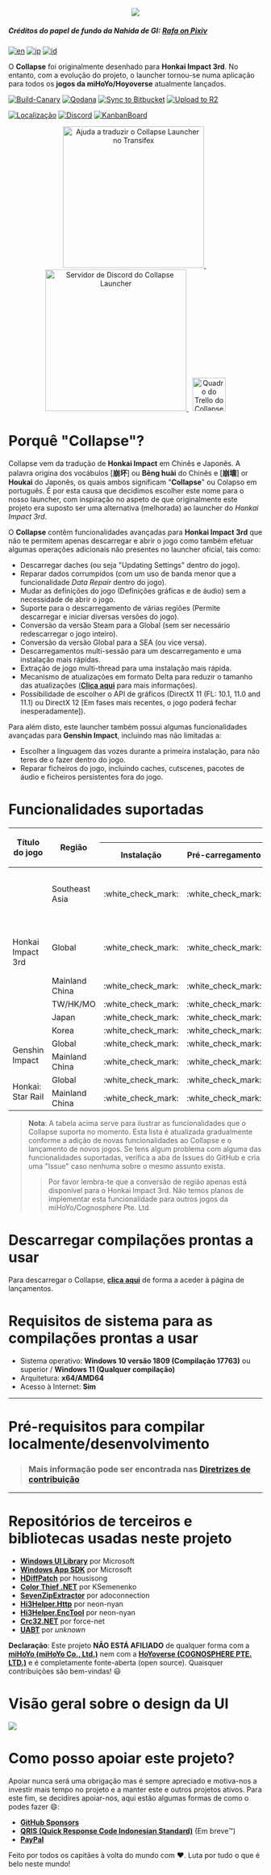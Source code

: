 
<p align="center">
  <img src="https://raw.githubusercontent.com/neon-nyan/CollapseLauncher-Page/main/images/NewBannerv2_color.webp"/>
</p>

##### Créditos do papel de fundo da Nahida de GI: [Rafa on Pixiv](https://www.pixiv.net/en/users/3970196)

[![en](https://img.shields.io/badge/README-en-red.svg)](https://github.com/neon-nyan/Collapse/blob/main/README.md) [![jp](https://img.shields.io/badge/README-jp-red.svg)](https://github.com/neon-nyan/Collapse/blob/main/README.ja-jp.md) [![id](https://img.shields.io/badge/README-id-red.svg)](https://github.com/neon-nyan/Collapse/blob/main/README.id-id.md)

O **Collapse** foi originalmente desenhado para **Honkai Impact 3rd**. No entanto, com a evolução do projeto, o launcher tornou-se numa aplicação para todos os **jogos da miHoYo/Hoyoverse** atualmente lançados.

[![Build-Canary](https://github.com/neon-nyan/Collapse/actions/workflows/build.yml/badge.svg?branch=main)](https://github.com/neon-nyan/Collapse/actions/workflows/build.yml)
[![Qodana](https://github.com/CollapseLauncher/Collapse/actions/workflows/qodana-scan.yml/badge.svg)](https://github.com/CollapseLauncher/Collapse/actions/workflows/qodana-scan.yml)
[![Sync to Bitbucket](https://github.com/neon-nyan/CollapseLauncher-ReleaseRepo/actions/workflows/sync-to-bitbucket.yml/badge.svg)](https://github.com/neon-nyan/CollapseLauncher-ReleaseRepo/actions/workflows/sync-to-bitbucket.yml)
[![Upload to R2](https://github.com/neon-nyan/CollapseLauncher-ReleaseRepo/actions/workflows/upload-to-r2.yml/badge.svg)](https://github.com/neon-nyan/CollapseLauncher-ReleaseRepo/actions/workflows/upload-to-r2.yml)


[![Localização](https://img.shields.io/badge/Localização-Transifex-blue)](https://explore.transifex.com/collapse-launcher/collapse-mainapp/)
[![Discord](https://img.shields.io/badge/Junta--te_à_comunidade-Discord-5865F2)](https://discord.gg/vJd2exaS7j)
[![KanbanBoard](https://img.shields.io/badge/Kanban_Board-Trello-white)](https://trello.com/b/rsqrnn15/collapse-launcher-tracker)

<p align="center">
    <a href="https://explore.transifex.com/collapse-launcher/collapse-mainapp/" target="_blank">
       <img src="https://upload.wikimedia.org/wikipedia/commons/f/f7/Transifex_logo.svg" alt="Ajuda a traduzir o Collapse Launcher no Transifex" Width=280/>
	</a>
    &nbsp;
    <a href="https://discord.gg/vJd2exaS7j" target="_blank">
        <img src="https://discordapp.com/api/guilds/1116150300324139131/widget.png?style=banner2" alt="Servidor de Discord do Collapse Launcher" Width=280/>
    </a>
    &nbsp;
    <a href="https://trello.com/b/rsqrnn15/collapse-launcher-tracker" target="_blank">
        <img src="https://cdn.discordapp.com/attachments/593053443761897482/1137795596191797318/logo-gradient-white-trello.svg" alt="Quadro do Trello do Collapse Launcher" Height=66/>
    </a>
</p>

# Porquê "Collapse"?
Collapse vem da tradução de **Honkai Impact** em Chinês e Japonês. A palavra origina dos vocábulos [**崩坏**] ou **Bēng huài** do Chinês e [**崩壊**] or **Houkai** do Japonês, os quais ambos significam "**Collapse**" ou Colapso em português. É por esta causa que decidimos escolher este nome para o nosso launcher, com inspiração no aspeto de que originalmente este projeto era suposto ser uma alternativa (melhorada) ao launcher do *Honkai Impact 3rd*.

O **Collapse** contêm funcionalidades avançadas para **Honkai Impact 3rd** que não te permitem apenas descarregar e abrir o jogo como também efetuar algumas operações adicionais não presentes no launcher oficial, tais como:
* Descarregar daches (ou seja "Updating Settings" dentro do jogo).
* Reparar dados corrumpidos (com um uso de banda menor que a funcionalidade *Data Repair* dentro do jogo).
* Mudar as definições do jogo (Definições gráficas e de áudio) sem a necessidade de abrir o jogo.
* Suporte para o descarregamento de várias regiões (Permite descarregar e iniciar diversas versões do jogo).
* Conversão da versão Steam para a Global (sem ser necessário redescarregar o jogo inteiro).
* Conversão da versão Global para a SEA (ou vice versa).
* Descarregamentos multi-sessão para um descarregamento e uma instalação mais rápidas.
* Extração de jogo multi-thread para uma instalação mais rápida.
* Mecanismo de atualizações em formato Delta para reduzir o tamanho das atualizações ([**Clica aqui**](https://github.com/neon-nyan/CollapseLauncher/wiki/Update-Game-Region-with-Delta-Patch) para mais informações).
* Possibilidade de escolher o API de gráficos (DirectX 11 (FL: 10.1, 11.0 and 11.1) ou DirectX 12 [Em fases mais recentes, o jogo poderá fechar inesperadamente]).

Para além disto, este launcher também possui algumas funcionalidades avançadas para **Genshin Impact**, incluindo mas não limitadas a:
* Escolher a linguagem das vozes durante a primeira instalação, para não teres de o fazer dentro do jogo.
* Reparar ficheiros do jogo, incluindo caches, cutscenes, pacotes de áudio e ficheiros persistentes fora do jogo.

# Funcionalidades suportadas 
<table>
  <thead>
    <tr>
      <th rowspan="2">Título do jogo</th>
      <th rowspan="2">Região</th>
      <th colspan="7">Funcionalidades</th>
    </tr>
    <tr>
      <th>Instalação</th>
      <th>Pré-carregamento</th>
      <th>Atualização</th>
      <th>Reparação do jogo</th>
      <th>Atualização das caches</th>
      <th>Definições do jogo</th>
      <th>Conversão da região do jogo</th>
    </tr>
  </thead>
  <tbody>
    <tr>
      <td rowspan="6">Honkai Impact 3rd</td>
      <td>Southeast Asia</td>
      <td>:white_check_mark:</td>
      <td>:white_check_mark:</td>
      <td>:white_check_mark: (Atualizações normais ou em formato Delta disponíveis)</td>
      <td>:white_check_mark:</td>
      <td>:white_check_mark:</td>
      <td>:white_check_mark:</td>
      <td>:white_check_mark: <br> (De SEA -&gt; Global) </td>
    </tr>
    <tr>
      <td>Global</td>
      <td>:white_check_mark:</td>
      <td>:white_check_mark:</td>
      <td>:white_check_mark: (Atualizações normais ou em formato Delta disponíveis)</td>
      <td>:white_check_mark:</td>
      <td>:white_check_mark:</td>
      <td>:white_check_mark:</td>
      <td>:white_check_mark: <br> (De Steam -&gt; Global) <br> (De Global -&gt; SEA) </td>
    </tr>
    <tr>
      <td>Mainland China</td>
      <td>:white_check_mark:</td>
      <td>:white_check_mark:</td>
      <td>:white_check_mark:</td>
      <td>:white_check_mark:</td>
      <td>:white_check_mark:</td>
      <td>:white_check_mark:</td>
      <td>N/A</td>
    </tr>
    <tr>
      <td>TW/HK/MO</td>
      <td>:white_check_mark:</td>
      <td>:white_check_mark:</td>
      <td>:white_check_mark:</td>
      <td>:white_check_mark:</td>
      <td>:white_check_mark:</td>
      <td>:white_check_mark:</td>
      <td>N/A</td>
    </tr>
    <tr>
      <td>Japan</td>
      <td>:white_check_mark:</td>
      <td>:white_check_mark:</td>
      <td>:white_check_mark:</td>
      <td>:white_check_mark:</td>
      <td>:white_check_mark:</td>
      <td>:white_check_mark:</td>
      <td>N/A</td>
    </tr>
    <tr>
      <td>Korea</td>
      <td>:white_check_mark:</td>
      <td>:white_check_mark:</td>
      <td>:white_check_mark:</td>
      <td>:white_check_mark:</td>
      <td>:white_check_mark:</td>
      <td>:white_check_mark:</td>
      <td>N/A</td>
    </tr>
    <tr>
      <td rowspan="2">Genshin Impact</td>
      <td>Global</td>
      <td>:white_check_mark:</td>
      <td>:white_check_mark:</td>
      <td>:white_check_mark:</td>
      <td>:white_check_mark:</td>
      <td>N/A</td>
      <td>:white_check_mark:</td>
      <td>N/A</td>
    </tr>
    <tr>
      <td>Mainland China</td>
      <td>:white_check_mark:</td>
      <td>:white_check_mark:</td>
      <td>:white_check_mark:</td>
      <td>:white_check_mark:</td>
      <td>N/A</td>
      <td>:white_check_mark:</td>
      <td>N/A</td>
    </tr>
    <tr>
      <td rowspan="2">Honkai: Star Rail</td>
      <td>Global</td>
      <td>:white_check_mark:</td>
      <td>:white_check_mark:</td>
      <td>:white_check_mark:</td>
      <td>:white_check_mark:</td>
      <td>:white_check_mark:</td>
      <td>:white_check_mark:</td>
      <td>N/A</td>
    </tr>
    <tr>
      <td>Mainland China</td>
      <td>:white_check_mark:</td>
      <td>:white_check_mark:</td>
      <td>:white_check_mark:</td>
      <td>:white_check_mark:</td>
      <td>:white_check_mark:</td>
      <td>:white_check_mark:</td>
      <td>N/A</td>
    </tr>
  </tbody>
</table>

> **Nota**:
> A tabela acima serve para ilustrar as funcionalidades que o Collapse suporta no momento. Esta lista é atualizada gradualmente conforme a adição de novas funcionalidades ao Collapse e o lançamento de novos jogos. Se tens algum problema com alguma das funcionalidades suportadas, verifica a aba de Issues do GitHub e cria uma "Issue" caso nenhuma sobre o mesmo assunto exista.
> > Por favor lembra-te que a conversão de região apenas está disponível para o Honkai Impact 3rd. Não temos planos de implementar esta funcionalidade para outros jogos da miHoYo/Cognosphere Pte. Ltd. 

# Descarregar compilações prontas a usar
Para descarregar o Collapse, [**clica aqui**](https://github.com/neon-nyan/CollapseLauncher/releases) de forma a aceder à página de lançamentos.

# Requisitos de sistema para as compilações prontas a usar
- Sistema operativo: **Windows 10 versão 1809 (Compilação 17763)** ou superior / **Windows 11 (Qualquer compilação)**
- Arquitetura: **x64/AMD64**
- Acesso à Internet: **Sim**

***

# Pré-requisitos para compilar localmente/desenvolvimento
> ### Mais informação pode ser encontrada nas [**Diretrizes de contribuição**](https://github.com/neon-nyan/Collapse/blob/main/CONTRIBUTING.md)

***

# Repositórios de terceiros e bibliotecas usadas neste projeto
- [**Windows UI Library**](https://github.com/microsoft/microsoft-ui-xaml) por Microsoft
- [**Windows App SDK**](https://github.com/microsoft/WindowsAppSDK) por Microsoft
- [**HDiffPatch**](https://github.com/sisong/HDiffPatch) por housisong
- [**Color Thief .NET**](https://github.com/neon-nyan/ColorThief) por KSemenenko
- [**SevenZipExtractor**](https://github.com/neon-nyan/SevenZipExtractor) por adoconnection
- [**Hi3Helper.Http**](https://github.com/neon-nyan/Hi3Helper.Http) por neon-nyan
- [**Hi3Helper.EncTool**](https://github.com/neon-nyan/Hi3Helper.EncTool) por neon-nyan
- [**Crc32.NET**](https://github.com/neon-nyan/Crc32.NET) por force-net
- [**UABT**](https://github.com/neon-nyan/UABT) por _unknown_

**Declaração**: Este projeto **NÃO ESTÁ AFILIADO** de qualquer forma com a [**miHoYo (miHoYo Co., Ltd.)**](https://www.mihoyo.com/) nem com a [**HoYoverse (COGNOSPHERE PTE. LTD.)**](https://www.hoyoverse.com/en-us) e é completamente fonte-aberta (open source). Quaisquer contribuições são bem-vindas! 😃

# Visão geral sobre o design da UI
![](https://raw.githubusercontent.com/neon-nyan/CollapseLauncher-Page/main/images/UI%20Overview%20RC2.webp)

# Como posso apoiar este projeto?
Apoiar nunca será uma obrigação mas é sempre apreciado e motiva-nos a investir mais tempo no projeto e a manter este e outros projetos ativos. Para este fim, se decidires apoiar-nos, aqui estão algumas formas de como o podes fazer :smile::
- **[GitHub Sponsors](https://github.com/sponsors/neon-nyan)**
- **[QRIS (Quick Response Code Indonesian Standard)](https://qris.id/homepage/)** (Em breve:tm:)
- **[PayPal](https://paypal.me/neonnyan)**

Feito por todos os capitães à volta do mundo com ❤️. Luta por tudo o que é belo neste mundo!
